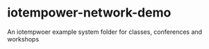 # iotempower-network-demo
An iotempwoer example system folder for classes, conferences and workshops
